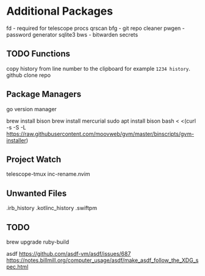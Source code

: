 # Additional Packages

fd - required for telescope
procs
qrscan
bfg - git repo cleaner
pwgen - password generator
sqlite3
bws - bitwarden secrets

## TODO Functions

copy history from line number to the clipboard for example `1234 history`.
github clone repo

## Package Managers

go version manager

brew install bison
brew install mercurial
sudo apt install bison
bash < <(curl -s -S -L https://raw.githubusercontent.com/moovweb/gvm/master/binscripts/gvm-installer)

## Project Watch

telescope-tmux
inc-rename.nvim


## Unwanted Files

.irb_history
.kotlinc_history
.swiftpm

## TODO

brew upgrade ruby-build

asdf
https://github.com/asdf-vm/asdf/issues/687
https://notes.billmill.org/computer_usage/asdf/make_asdf_follow_the_XDG_spec.html
